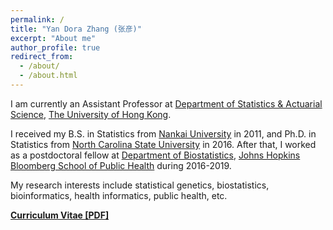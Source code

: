 ```yaml
---
permalink: /
title: "Yan Dora Zhang (张彦)"
excerpt: "About me"
author_profile: true
redirect_from: 
  - /about/
  - /about.html
---
```



<!--
<p align="center">
  <img src="https://yandorazhang.github.io/images/doraz.JPG?raw=true" alt="Photo" style="width: 450px;"/> 
</p>
-->



I am currently an  Assistant Professor at [Department of Statistics & Actuarial Science](https://saasweb.hku.hk/),  [The University of Hong Kong](https://www.hku.hk/). 
<!--
and 
 [Centre for PanorOmic Sciences](https://cpos.hku.hk/).  
 -->
 
 
 
I received  my  B.S. in Statistics from  [Nankai University](https://www.nankai.edu.cn/) in 2011, and  Ph.D. in Statistics from [North Carolina State University](https://statistics.sciences.ncsu.edu/)  in 2016. After that, I worked as a postdoctoral fellow  at [Department of Biostatistics](https://www.jhsph.edu/departments/biostatistics/), 
  [Johns Hopkins Bloomberg School of Public Health](https://www.jhsph.edu/) during 2016-2019.
   

My research interests include statistical genetics, biostatistics,  bioinformatics, health informatics,  public health, etc. 



[**Curriculum Vitae [PDF]**](http://yandorazhang.github.io/files/ZhangYan_updating.pdf)

<!--
[**HKU Scholars Hub**](https://repository.hku.hk/cris/rp/rp02590)
-->
